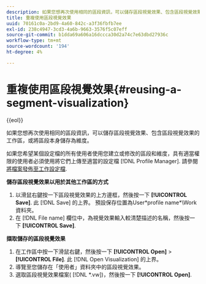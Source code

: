 ```yaml
---
description: 如果您想再次使用相同的區段資訊，可以儲存區段視覺效果、包含區段視覺效果的工作區，或將區段本身儲存為維度。
title: 重複使用區段視覺效果
uuid: 70161c0a-2bd9-4a60-842c-a3f36fbfb7ee
exl-id: 238c4947-3cd3-4a6b-9663-3576f5c07eff
source-git-commit: b1dda69a606a16dccca30d2a74c7e63dbd27936c
workflow-type: tm+mt
source-wordcount: '194'
ht-degree: 4%

---
```


# 重複使用區段視覺效果{#reusing-a-segment-visualization}

{{eol}}

如果您想再次使用相同的區段資訊，可以儲存區段視覺效果、包含區段視覺效果的工作區，或將區段本身儲存為維度。

如果您希望某個設定檔的所有使用者使用您建立或修改的區段和維度，具有適當權限的使用者必須使用將它們上傳至適當的設定檔 [!DNL Profile Manager]. 請參閱 [將檔案發佈至工作設定檔](../../../../home/c-get-started/c-admin-intrf/c-prof-mgr/t-pub-files-wkg-prof.md#task-a0106e010c834d16bd60eef4721b6af9).

**儲存區段視覺效果以用於其他工作區的方式**

1. 以滑鼠右鍵按一下區段視覺效果的上方邊框，然後按一下 **[!UICONTROL Save]**. 此 [!DNL Save] 的上界。 預設保存位置為User\*profile name*\Work資料夾。
1. 在 [!DNL File name] 欄位中，為視覺效果輸入較清楚描述的名稱，然後按一下 **[!UICONTROL Save]**.

**擷取儲存的區段視覺效果**

1. 在工作區中按一下滑鼠右鍵，然後按一下 **[!UICONTROL Open]** > **[!UICONTROL File]**. 此 [!DNL Open Visualization] 的上界。
1. 導覽至您儲存在「使用者」資料夾中的區段視覺效果。
1. 選取區段視覺效果檔案( [!DNL *.vw])，然後按一下 **[!UICONTROL Open]**.
